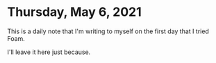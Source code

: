 # Thursday, May 6, 2021

This is a daily note that I'm writing to myself on the first day that I tried Foam.

I'll leave it here just because.
